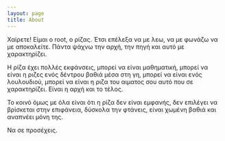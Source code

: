 ```yaml
---
layout: page
title: About
---
```



Χαίρετε! Είμαι ο root, ο ρίζας. Έτσι επέλεξα να με λεω, να με φωνάζω να με αποκαλείτε. Πάντα ψάχνω την αρχή, την πηγή και αυτό με χαρακτηρίζει.

Η ρίζα έχει πολλές εκφάνσεις, μπορεί να είναι μαθηματική, μπορεί να είναι η ριζες ενός δέντρου βαθιά μέσα στη γη, μπορεί να είναι ενός λουλουδιού, μπορεί να είναι η ριζα του αιματος σου αυτό που σε χαρακτηρίζει. Είναι η αρχή και το τέλος.

Το κοινό όμως με όλα είναι ότι η ρίζα δεν είναι εμφανής, δεν επιλέγει να βρίσκεται στην επιφάνεια, δύσκολα την φτάνεις, είναι χωμένη βαθιά και αναπνέει μόνη της. 


<p class="message">
  Να σε προσέχεις.

</p>